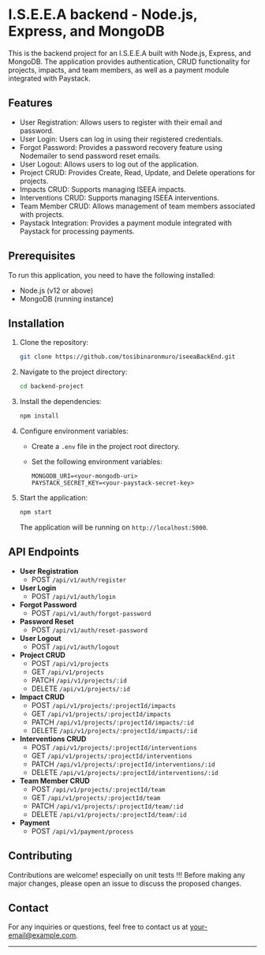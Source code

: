 # I.S.E.E.A backend - Node.js, Express, and MongoDB

This is the backend project for an I.S.E.E.A built with Node.js, Express, and MongoDB. The application provides authentication, CRUD functionality for projects, impacts, and team members, as well as a payment module integrated with Paystack.

## Features

- User Registration: Allows users to register with their email and password.
- User Login: Users can log in using their registered credentials.
- Forgot Password: Provides a password recovery feature using Nodemailer to send password reset emails.
- User Logout: Allows users to log out of the application.
- Project CRUD: Provides Create, Read, Update, and Delete operations for projects.
- Impacts CRUD: Supports managing ISEEA impacts.
- Interventions CRUD: Supports managing ISEEA interventions.
- Team Member CRUD: Allows management of team members associated with projects.
- Paystack Integration: Provides a payment module integrated with Paystack for processing payments.

## Prerequisites

To run this application, you need to have the following installed:

- Node.js (v12 or above)
- MongoDB (running instance)

## Installation

1. Clone the repository:

   ```bash
   git clone https://github.com/tosibinaronmuro/iseeaBackEnd.git
   ```

2. Navigate to the project directory:

   ```bash
   cd backend-project
   ```

3. Install the dependencies:

   ```bash
   npm install
   ```

4. Configure environment variables:

   - Create a `.env` file in the project root directory.
   - Set the following environment variables:

     ```plaintext
     MONGODB_URI=<your-mongodb-uri>
     PAYSTACK_SECRET_KEY=<your-paystack-secret-key>
     ```

5. Start the application:

   ```bash
   npm start
   ```

   The application will be running on `http://localhost:5000`.

## API Endpoints

- **User Registration**
  - POST `/api/v1/auth/register`
- **User Login**
  - POST `/api/v1/auth/login`
- **Forgot Password**
  - POST `/api/v1/auth/forgot-password`
- **Password Reset**
  - POST `/api/v1/auth/reset-password`
- **User Logout**
  - POST `/api/v1/auth/logout`
- **Project CRUD**
  - POST `/api/v1/projects`
  - GET `/api/v1/projects`
  - PATCH `/api/v1/projects/:id`
  - DELETE `/api/v1/projects/:id`
- **Impact CRUD**
  - POST `/api/v1/projects/:projectId/impacts`
  - GET `/api/v1/projects/:projectId/impacts`
  - PATCH `/api/v1/projects/:projectId/impacts/:id`
  - DELETE `/api/v1/projects/:projectId/impacts/:id`
- **Interventions CRUD**
  - POST `/api/v1/projects/:projectId/interventions`
  - GET `/api/v1/projects/:projectId/interventions`
  - PATCH `/api/v1/projects/:projectId/interventions/:id`
  - DELETE `/api/v1/projects/:projectId/interventions/:id`
- **Team Member CRUD**
  - POST `/api/v1/projects/:projectId/team`
  - GET `/api/v1/projects/:projectId/team`
  - PATCH `/api/v1/projects/:projectId/team/:id`
  - DELETE `/api/v1/projects/:projectId/team/:id`
- **Payment**
  - POST `/api/v1/payment/process`

<!-- ## Documentation

For detailed API documentation, refer to the [API Documentation](./docs/api-docs.md) file.

## License

This project is licensed under the [MIT License](./LICENSE). -->

## Contributing

Contributions are welcome! especially on unit tests !!! Before making any major changes, please open an issue to discuss the proposed changes.

## Contact

For any inquiries or questions, feel free to contact us at [your-email@example.com](mailto:your-email@example.com).

---